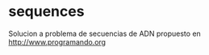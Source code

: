 sequences
=========

Solucion a problema de secuencias de ADN propuesto en http://www.programando.org